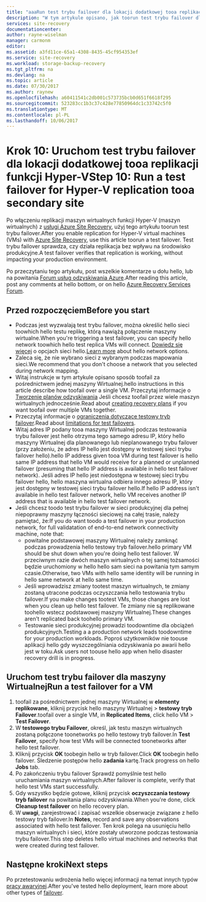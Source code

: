 ```yaml
---
title: "aaaRun test trybu failover dla lokacji dodatkowej tooa replikacji maszyny Wirtualnej funkcji Hyper-V z usługą Azure Site Recovery | Dokumentacja firmy Microsoft"
description: "W tym artykule opisano, jak toorun test trybu failover dla maszyny Wirtualnej funkcji Hyper-V tooa replikacji, lokacji dodatkowej programu System Center VMM, z usługą Azure Site Recovery."
services: site-recovery
documentationcenter: 
author: rayne-wiselman
manager: carmonm
editor: 
ms.assetid: a3fd11ce-65a1-4308-8435-45cf954353ef
ms.service: site-recovery
ms.workload: storage-backup-recovery
ms.tgt_pltfrm: na
ms.devlang: na
ms.topic: article
ms.date: 07/30/2017
ms.author: raynew
ms.openlocfilehash: a60411541c2db001c573735bcb0d651f6618f295
ms.sourcegitcommit: 523283cc1b3c37c428e77850964dc1c33742c5f0
ms.translationtype: MT
ms.contentlocale: pl-PL
ms.lasthandoff: 10/06/2017
---
```

# <a name="step-10-run-a-test-failover-for-hyper-v-replication-tooa-secondary-site"></a><span data-ttu-id="925f4-103">Krok 10: Uruchom test trybu failover dla lokacji dodatkowej tooa replikacji funkcji Hyper-V</span><span class="sxs-lookup"><span data-stu-id="925f4-103">Step 10: Run a test failover for Hyper-V replication tooa secondary site</span></span>


<span data-ttu-id="925f4-104">Po włączeniu replikacji maszyn wirtualnych funkcji Hyper-V (maszyn wirtualnych) z [usługi Azure Site Recovery](site-recovery-overview.md), użyj tego artykułu toorun test trybu failover.</span><span class="sxs-lookup"><span data-stu-id="925f4-104">After you enable replication for Hyper-V virtual machines (VMs) with [Azure Site Recovery](site-recovery-overview.md), use this article toorun a test failover.</span></span> <span data-ttu-id="925f4-105">Test trybu failover sprawdza, czy działa replikacja bez wpływu na środowisko produkcyjne.</span><span class="sxs-lookup"><span data-stu-id="925f4-105">A test failover verifies that replication is working, without impacting your production environment.</span></span> 


<span data-ttu-id="925f4-106">Po przeczytaniu tego artykułu, post wszelkie komentarze u dołu hello, lub na powitania [Forum usług odzyskiwania Azure](https://social.msdn.microsoft.com/forums/azure/home?forum=hypervrecovmgr).</span><span class="sxs-lookup"><span data-stu-id="925f4-106">After reading this article, post any comments at hello bottom, or on hello [Azure Recovery Services Forum](https://social.msdn.microsoft.com/forums/azure/home?forum=hypervrecovmgr).</span></span>


## <a name="before-you-start"></a><span data-ttu-id="925f4-107">Przed rozpoczęciem</span><span class="sxs-lookup"><span data-stu-id="925f4-107">Before you start</span></span>

- <span data-ttu-id="925f4-108">Podczas jest wyzwalają test trybu failover, można określić hello sieci toowhich hello testu replikę, którą nawiążą połączenie maszyny wirtualne.</span><span class="sxs-lookup"><span data-stu-id="925f4-108">When you're triggering a test failover, you can specify hello network toowhich hello test replica VMs will connect.</span></span> <span data-ttu-id="925f4-109">[Dowiedz się więcej](site-recovery-test-failover-vmm-to-vmm.md#network-options-in-site-recovery) o opcjach sieci hello.</span><span class="sxs-lookup"><span data-stu-id="925f4-109">[Learn more](site-recovery-test-failover-vmm-to-vmm.md#network-options-in-site-recovery) about hello network options.</span></span>
- <span data-ttu-id="925f4-110">Zaleca się, że nie wybrano sieci z wybranym podczas mapowania sieci.</span><span class="sxs-lookup"><span data-stu-id="925f4-110">We recommend that you don't choose a network that you selected during network mapping.</span></span>
- <span data-ttu-id="925f4-111">Witaj instrukcje w tym artykule opisano sposób toofail za pośrednictwem jednej maszyny Wirtualnej.</span><span class="sxs-lookup"><span data-stu-id="925f4-111">hello instructions in this article describe how toofail over a single VM.</span></span> <span data-ttu-id="925f4-112">Przeczytaj informacje o [Tworzenie planów odzyskiwania](site-recovery-create-recovery-plans.md) Jeśli chcesz toofail przez wiele maszyn wirtualnych jednocześnie.</span><span class="sxs-lookup"><span data-stu-id="925f4-112">Read about [creating recovery plans](site-recovery-create-recovery-plans.md) if you want toofail over multiple VMs together.</span></span>
- <span data-ttu-id="925f4-113">Przeczytaj informacje o [ograniczenia dotyczące testowy tryb failover](site-recovery-test-failover-vmm-to-vmm.md#things-to-note).</span><span class="sxs-lookup"><span data-stu-id="925f4-113">Read about [limitations for test failovers](site-recovery-test-failover-vmm-to-vmm.md#things-to-note).</span></span>
- <span data-ttu-id="925f4-114">Witaj adres IP podany tooa maszyny Wirtualnej podczas testowania trybu failover jest hello otrzyma tego samego adresu IP, który hello maszyny Wirtualnej dla planowanego lub nieplanowanego trybu failover (przy założeniu, że adres IP hello jest dostępny w testowej sieci trybu failover hello).</span><span class="sxs-lookup"><span data-stu-id="925f4-114">hello IP address given tooa VM during test failover is hello same IP address that hello VM would receive for a planned or unplanned failover (presuming that hello IP address is available in hello test failover network).</span></span> <span data-ttu-id="925f4-115">Jeśli adres IP hello jest niedostępna w testowej sieci trybu failover hello, hello maszyna wirtualna odbiera innego adresu IP, który jest dostępny w testowej sieci trybu failover hello.</span><span class="sxs-lookup"><span data-stu-id="925f4-115">If hello IP address isn't available in hello test failover network, hello VM receives another IP address that is available in hello test failover network.</span></span>
- <span data-ttu-id="925f4-116">Jeśli chcesz toodo test trybu failover w sieci produkcyjnej dla pełnej niepoprawny maszyny łączności sieciowej na całej trasie, należy pamiętać, że:</span><span class="sxs-lookup"><span data-stu-id="925f4-116">If you do want toodo a test failover in your production network, for full validatation of end-to-end network connectivity machine, note that:</span></span>
    - <span data-ttu-id="925f4-117">powitalne podstawowej maszyny Wirtualnej należy zamknąć podczas prowadzenia hello testowy tryb failover.</span><span class="sxs-lookup"><span data-stu-id="925f4-117">hello primary VM should be shut down when you're doing hello test failover.</span></span> <span data-ttu-id="925f4-118">W przeciwnym razie dwóch maszyn wirtualnych o tej samej tożsamości będzie uruchomiony w hello hello sam sieci na powitania tym samym czasie.</span><span class="sxs-lookup"><span data-stu-id="925f4-118">Otherwise, two VMs with hello same identity will be running in hello same network at hello same time.</span></span> 
    - <span data-ttu-id="925f4-119">Jeśli wprowadzisz zmiany tootest maszyn wirtualnych, te zmiany zostaną utracone podczas oczyszczania hello testowania trybu failover.</span><span class="sxs-lookup"><span data-stu-id="925f4-119">If you make changes tootest VMs, those changes are lost when you clean up hello test failover.</span></span> <span data-ttu-id="925f4-120">Te zmiany nie są replikowane toohello wstecz podstawowej maszyny Wirtualnej.</span><span class="sxs-lookup"><span data-stu-id="925f4-120">These changes aren't replicated back toohello primary VM.</span></span>
    - <span data-ttu-id="925f4-121">Testowanie sieci produkcyjnej prowadzi toodowntime dla obciążeń produkcyjnych.</span><span class="sxs-lookup"><span data-stu-id="925f4-121">Testing a a production network leads toodowntime for your production workloads.</span></span> <span data-ttu-id="925f4-122">Poproś użytkowników nie toouse aplikacji hello gdy wyszczególniania odzyskiwania po awarii hello jest w toku.</span><span class="sxs-lookup"><span data-stu-id="925f4-122">Ask users not toouse hello app when hello disaster recovery drill is in progress.</span></span>  


## <a name="run-a-test-failover-for-a-vm"></a><span data-ttu-id="925f4-123">Uruchom test trybu failover dla maszyny Wirtualnej</span><span class="sxs-lookup"><span data-stu-id="925f4-123">Run a test failover for a VM</span></span>

1. <span data-ttu-id="925f4-124">toofail za pośrednictwem jednej maszyny Wirtualnej w **elementy replikowane**, kliknij przycisk hello maszyny Wirtualnej > **testowy tryb Failover**.</span><span class="sxs-lookup"><span data-stu-id="925f4-124">toofail over a single VM, in **Replicated Items**, click hello VM > **Test Failover**.</span></span>
2. <span data-ttu-id="925f4-125">W **testowego trybu Failover**, określ, jak testu maszyn wirtualnych zostaną połączone toonetworks po hello testowy tryb failover.</span><span class="sxs-lookup"><span data-stu-id="925f4-125">In **Test Failover**, specify how test VMs will be connected toonetworks after hello test failover.</span></span> 
3. <span data-ttu-id="925f4-126">Kliknij przycisk **OK** toobegin hello w tryb failover.</span><span class="sxs-lookup"><span data-stu-id="925f4-126">Click **OK** toobegin hello failover.</span></span> <span data-ttu-id="925f4-127">Śledzenie postępów hello **zadania** kartę.</span><span class="sxs-lookup"><span data-stu-id="925f4-127">Track progress on hello **Jobs** tab.</span></span>
5. <span data-ttu-id="925f4-128">Po zakończeniu trybu failover Sprawdź pomyślnie test hello uruchamiania maszyn wirtualnych.</span><span class="sxs-lookup"><span data-stu-id="925f4-128">After failover is complete, verify that hello test VMs start successfully.</span></span>
6. <span data-ttu-id="925f4-129">Gdy wszystko będzie gotowe, kliknij przycisk **oczyszczania testowy tryb failover** na powitania planu odzyskiwania.</span><span class="sxs-lookup"><span data-stu-id="925f4-129">When you're done, click **Cleanup test failover** on hello recovery plan.</span></span>
7. <span data-ttu-id="925f4-130">W **uwagi**, zarejestrować i zapisać wszelkie obserwacje związane z hello testowy tryb failover.</span><span class="sxs-lookup"><span data-stu-id="925f4-130">In **Notes**, record and save any observations associated with hello test failover.</span></span> <span data-ttu-id="925f4-131">Ten krok polega na usunięciu hello maszyn wirtualnych i sieci, które zostały utworzone podczas testowania trybu failover.</span><span class="sxs-lookup"><span data-stu-id="925f4-131">This step deletes hello virtual machines and networks that were created during test failover.</span></span>


## <a name="next-steps"></a><span data-ttu-id="925f4-132">Następne kroki</span><span class="sxs-lookup"><span data-stu-id="925f4-132">Next steps</span></span>

<span data-ttu-id="925f4-133">Po przetestowaniu wdrożenia hello więcej informacji na temat innych typów [pracy awaryjnej](site-recovery-failover.md).</span><span class="sxs-lookup"><span data-stu-id="925f4-133">After you've tested hello deployment, learn more about other types of [failover](site-recovery-failover.md).</span></span>
